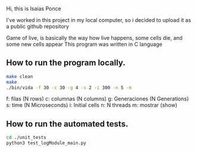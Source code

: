 Hi, this is Isaias Ponce

I've worked in this project in my local computer, so i decided to upload it as a public github repository

Game of live, is basically the way how live happens, some cells die, and some new cells appear
This program was written in C language

## How to run the program locally.

```bash
make clean
make
./bin/vida -f 30 -c 30 -g 4 -s 2 -i 300 -n 5 -m

```
f: filas (N rows)
c: columnas (N columns)
g: Generaciones (N Generations)
s: time (N Microseconds)
i: Initial cells
n: N threads
m: mostrar (show)


## How to run the automated tests.

```bash
cd ./unit_tests
python3 test_logModule_main.py
```

